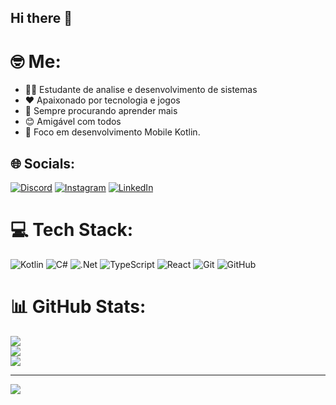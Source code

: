 ## Hi there 👋

# 🤓 Me:
 - 👨‍💻 Estudante de analise e desenvolvimento de sistemas<br>
 - ❤️ Apaixonado por tecnologia e jogos<br>
 - 🌱 Sempre procurando aprender mais<br>
 - 😊 Amigável com todos<br>
 - 📱 Foco em desenvolvimento Mobile Kotlin.


## 🌐 Socials:
[![Discord](https://img.shields.io/badge/Discord-%237289DA.svg?logo=discord&logoColor=white)](https://discord.gg/fazzer#8273) [![Instagram](https://img.shields.io/badge/Instagram-%23E4405F.svg?logo=Instagram&logoColor=white)](https://instagram.com/pablo_pasquim7) [![LinkedIn](https://img.shields.io/badge/LinkedIn-%230077B5.svg?logo=linkedin&logoColor=white)](https://linkedin.com/in/https://www.linkedin.com/in/pablo-pasquim-b9a298269/) 

# 💻 Tech Stack:
![Kotlin](https://img.shields.io/badge/kotlin-%237F52FF.svg?style=for-the-badge&logo=kotlin&logoColor=white) ![C#](https://img.shields.io/badge/c%23-%23239120.svg?style=for-the-badge&logo=csharp&logoColor=white) ![.Net](https://img.shields.io/badge/.NET-5C2D91?style=for-the-badge&logo=.net&logoColor=white) ![TypeScript](https://img.shields.io/badge/typescript-%23007ACC.svg?style=for-the-badge&logo=typescript&logoColor=white) ![React](https://img.shields.io/badge/react-%2320232a.svg?style=for-the-badge&logo=react&logoColor=%2361DAFB) ![Git](https://img.shields.io/badge/git-%23F05033.svg?style=for-the-badge&logo=git&logoColor=white) ![GitHub](https://img.shields.io/badge/github-%23121011.svg?style=for-the-badge&logo=github&logoColor=white)
# 📊 GitHub Stats:
![](https://github-readme-stats.vercel.app/api?username=pablopasquim&theme=react&hide_border=false&include_all_commits=false&count_private=false)<br/>
![](https://github-readme-streak-stats.herokuapp.com/?user=pablopasquim&theme=react&hide_border=false)<br/>
![](https://github-readme-stats.vercel.app/api/top-langs/?username=pablopasquim&theme=react&hide_border=false&include_all_commits=false&count_private=false&layout=compact)

---
[![](https://visitcount.itsvg.in/api?id=pablopasquim&icon=6&color=1)](https://visitcount.itsvg.in)

<!-- Proudly created with GPRM ( https://gprm.itsvg.in ) -->
